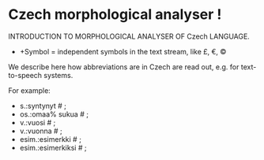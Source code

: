 
# Czech morphological analyser                      !
INTRODUCTION TO MORPHOLOGICAL ANALYSER OF Czech LANGUAGE.







 * +Symbol = independent symbols in the text stream, like £, €, ©













We describe here how abbreviations are in Czech are read out, e.g.
for text-to-speech systems.

For example:

 * s.:syntynyt # ;  
 * os.:omaa% sukua # ;  
 * v.:vuosi # ;  
 * v.:vuonna # ;  
 * esim.:esimerkki # ; 
 * esim.:esimerkiksi # ; 


